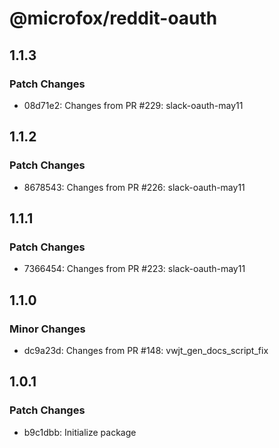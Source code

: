 # @microfox/reddit-oauth

## 1.1.3

### Patch Changes

- 08d71e2: Changes from PR #229: slack-oauth-may11

## 1.1.2

### Patch Changes

- 8678543: Changes from PR #226: slack-oauth-may11

## 1.1.1

### Patch Changes

- 7366454: Changes from PR #223: slack-oauth-may11

## 1.1.0

### Minor Changes

- dc9a23d: Changes from PR #148: vwjt_gen_docs_script_fix

## 1.0.1

### Patch Changes

- b9c1dbb: Initialize package
